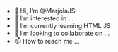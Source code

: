 - 👋 Hi, I’m @MarjolaJS
- 👀 I’m interested in ...
- 🌱 I’m currently learning HTML JS
- 💞️ I’m looking to collaborate on ...
- 📫 How to reach me ...

<!---
MarjolaJS/MarjolaJS is a ✨ special ✨ repository because its `README.md` (this file) appears on your GitHub profile.
You can click the Preview link to take a look at your changes.
--->

